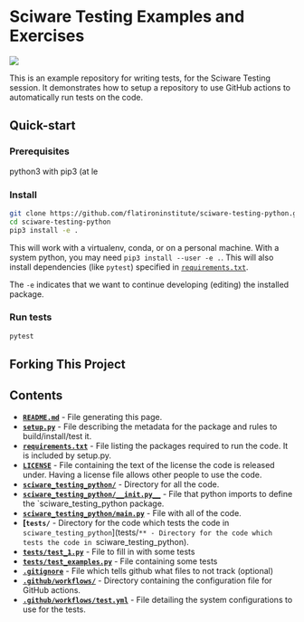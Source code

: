 # Sciware Testing Examples and Exercises

[![](https://github.com/flatironinstitute/sciware-testing-python/actions/workflows/test.yml/badge.svg)](https://github.com/flatironinstitute/sciware-testing-python/actions)

This is an example repository for writing tests, for the Sciware Testing session. 
It demonstrates how to setup a repository to use GitHub actions to automatically run tests
on the code.

## Quick-start

### Prerequisites

python3 with pip3 (at le

### Install

```bash
git clone https://github.com/flatironinstitute/sciware-testing-python.git
cd sciware-testing-python
pip3 install -e .
```

This will work with a virtualenv, conda, or on a personal machine.
With a system python, you may need `pip3 install --user -e .`.
This will also install dependencies (like `pytest`) specified in [`requirements.txt`](requirements.txt).

The `-e` indicates that we want to continue developing (editing) the installed package.

### Run tests

```bash
pytest
```

## Forking This Project

## Contents

* **[`README.md`](README.md)** - File generating this page.
* **[`setup.py`](setup.py)** - File describing the metadata for the package and rules to build/install/test it.
* **[`requirements.txt`](requirements.txt)** - File listing the packages required to run the code. It is included by setup.py.
* **[`LICENSE`](LICENSE)** - File containing the text of the license the code is released under. Having a license file allows other people to use the code.
* **[`sciware_testing_python/`](sciware_testing_python/)** - Directory for all the code.
* **[`sciware_testing_python/__init.py__`](sciware_testing_python/__init__.py)** - File that python imports to define the `sciware_testing_python package.
* **[`sciware_testing_python/main.py`](sciware_testing_python/main.py)** - File with all of the code.
* **[`tests/`** - Directory for the code which tests the code in `sciware_testing_python`](tests/`** - Directory for the code which tests the code in `sciware_testing_python).
* **[`tests/test_1.py`](tests/test_1.py)** - File to fill in with some tests
* **[`tests/test_examples.py`](tests/test_examples.py)** - File containing some tests
* **[`.gitignore`](.gitignore)** - File which tells github what files to not track (optional)
* **[`.github/workflows/`](.github/workflows/)** - Directory containing the configuration file for GitHub actions.
* **[`.github/workflows/test.yml`](.github/workflows/test.yml)** - File detailing the system configurations to use for the tests.
